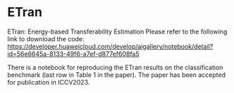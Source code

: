 # ETran
ETran: Energy-based Transferability Estimation
Please refer to the following link to download the code: https://developer.huaweicloud.com/develop/aigallery/notebook/detail?id=56e6645a-8133-49f6-a7ef-d877ef608fa5

There is a notebook for reproducing the ETran results on the classification benchmark (last row in Table 1 in the paper). The paper has been accepted for publication in ICCV2023.
